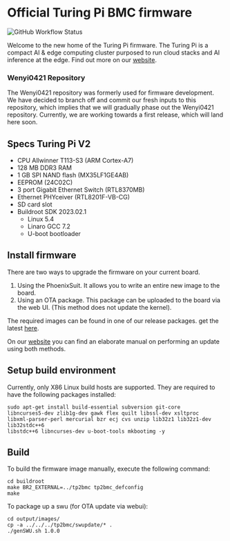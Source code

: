 # Official Turing Pi BMC firmware

![GitHub Workflow Status](https://img.shields.io/github/actions/workflow/status/turing-machines/BMC-firmware/build.yml?style=for-the-badge)

Welcome to the new home of the Turing Pi firmware. The Turing Pi is a compact AI
& edge computing cluster purposed to run cloud stacks and AI inference at the
edge. Find out more on our [website](turingpi.com).

### Wenyi0421 Repository

The Wenyi0421 repository was formerly used for firmware development. We have
decided to branch off and commit our fresh inputs to this repository, which
implies that we will gradually phase out the Wenyi0421 repository. Currently, we
are working towards a first release, which will land here soon.

## Specs Turing Pi V2

 * CPU Allwinner T113-S3 (ARM Cortex-A7)
 * 128 MB DDR3 RAM
 * 1 GB SPI NAND flash (MX35LF1GE4AB)
 * EEPROM (24C02C)
 * 3 port Gigabit Ethernet Switch (RTL8370MB)
 * Ethernet PHYceiver (RTL8201F-VB-CG)
 * SD card slot
 * Buildroot SDK 2023.02.1
    * Linux 5.4
    * Linaro GCC 7.2
    * U-boot bootloader

## Install firmware

There are two ways to upgrade the firmware on your current board.
1. Using the PhoenixSuit. It allows you to write an entire new image to the board.
2. Using an OTA package. This package can be uploaded to the board via the web UI. (This method does not update the kernel).

The required images can be found in one of our release packages. get the latest
[here](https://github.com/turing-machines/BMC-firmware/releases).

On our
[website](https://help.turingpi.com/hc/en-us/articles/8686945524893-Baseboard-Management-Controller-BMC-)
you can find an elaborate manual on performing an update using both methods.

## Setup build environment

Currently, only X86 Linux build hosts are supported. They are required to have
the following packages installed:

```shell
sudo apt-get install build-essential subversion git-core
libncurses5-dev zlib1g-dev gawk flex quilt libssl-dev xsltproc
libxml-parser-perl mercurial bzr ecj cvs unzip lib32z1 lib32z1-dev lib32stdc++6
libstdc++6 libncurses-dev u-boot-tools mkbootimg -y
```

## Build

To build the firmware image manually, execute the following command:

```shell
cd buildroot
make BR2_EXTERNAL=../tp2bmc tp2bmc_defconfig
make
```

To package up a swu (for OTA update via webui):

```shell
cd output/images/
cp -a ../../../tp2bmc/swupdate/* .
./genSWU.sh 1.0.0
```
